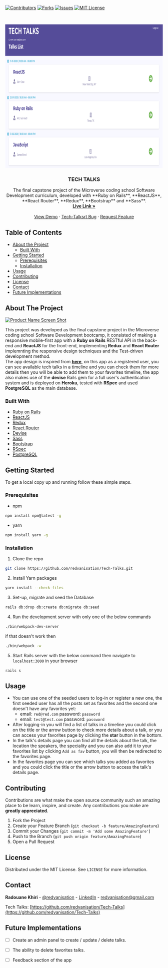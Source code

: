 <!-- PROJECT SHIELDS -->
<!--
*** I'm using markdown "reference style" links for readability.
*** Reference links are enclosed in brackets [ ] instead of parentheses ( ).
*** See the bottom of this document for the declaration of the reference variables
*** for contributors-url, forks-url, etc. This is an optional, concise syntax you may use.
*** https://www.markdownguide.org/basic-syntax/#reference-style-links
-->
[![Contributors][contributors-shield]][contributors-url]
[![Forks][forks-shield]][forks-url]
[![Issues][issues-shield]][issues-url]
[![MIT License][license-shield]][license-url]



<!-- PROJECT LOGO -->
<br />
<p align="center">
  <a href="https://github.com/redvanisation/Tech-Talks">
    <img src="app/assets/images/screenshot.png" alt="Logo" width="860" height="460">
  </a>

  <h3 align="center">TECH TALKS</h3>

  <p align="center">
    The final capstone project of the Microverse coding school Software Development curriculum, developed with **Ruby on Rails**, **ReactJS**, **React Router**, **Redux**, **Bootstrap** and **Sass**.
    <br />
    <a href="https://tech--talks.herokuapp.com/" target="_blank"><strong>Live Link »</strong></a>
    <br />
    <br />
    <a href="https://github.com/Redvanisation/Tech-Talks">View Demo</a>
    ·
    <a href="https://github.com/Redvanisation/Tech-Talks/issues">Tech-Talksrt Bug</a>
    ·
    <a href="https://github.com/Redvanisation/Tech-Talks/issues">Request Feature</a>
  </p>
</p>



<!-- TABLE OF CONTENTS -->
## Table of Contents

* [About the Project](#about-the-project)
  * [Built With](#built-with)
* [Getting Started](#getting-started)
  * [Prerequisites](#prerequisites)
  * [Installation](#installation)
* [Usage](#usage)
* [Contributing](#contributing)
* [License](#license)
* [Contact](#contact)
* [Future Implementations](#future-implementations)



<!-- ABOUT THE PROJECT -->
## About The Project

[![Product Name Screen Shot][product-screenshot]](https://example.com)

This project was developed as the final capstone project in the Microverse coding school Software Development bootcamp, it consisted of making a responsive mobile-first app with a **Ruby on Rails** RESTful API in the back-end and **ReactJS** for the front-end, implementing **Redux** and **React Router** implemnting the responsive design techniques and the Test-driven development method.<br />
The app design is inspired from **[here](https://www.behance.net/gallery/71179603/HCIE-App-UIUX-Design)**, on this app as a registered user, you can see available tech talks in a timeline and you can check them for more details then you will be able to add them to your favorites timeline, the app also makes use of the **devise** Rails gem for a full user's authentication system and is deployed on **Heroku**, tested with **RSpec** and used **PostgreSQL** as the main database.


### Built With

* [Ruby on Rails](https://rubyonrails.org/)
* [ReactJS](http://reactjs.org/)
* [Redux](https://redux.js.org/)
* [React Router](https://github.com/ReactTraining/react-router)
* [Devise](https://github.com/heartcombo/devise)
* [Sass](https://sass-lang.com/)
* [Bootstrap](https://getbootstrap.com/)
* [RSpec](https://rspec.info/)
* [PostgreSQL](https://www.postgresql.org/)



<!-- GETTING STARTED -->
## Getting Started

To get a local copy up and running follow these simple steps.



### Prerequisites


* npm
```sh
npm install npm@latest -g
```

* yarn
```sh
npm install yarn -g
```



### Installation
 
1. Clone the repo
```sh
git clone https://github.com/redvanisation/Tech-Talks.git
```
2. Install Yarn packages
```sh
yarn install --check-files
```
3. Set-up, migrate and seed the Database
```sh
rails db:drop db:create db:migrate db:seed
```
4. Run the development server with only one of the below commands
```sh
./bin/webpack-dev-server
```
if that doesn't work then
```sh
./bin/webpack -w
```
5. Start Rails server with the below command then navigate to `localhost:3000` in your browser
```sh
rails s
```



<!-- USAGE EXAMPLES -->
## Usage

- You can use one of the seeded users to log-in or register a new one, the first seeded user has all the posts set as favorites and the second one doesn't have any favorites yet:
  - email: `red@red.com` password: `password`
  - email: `test@test.com` password: `password`
- After logging-in you will find a list of talks in a timeline you could click on the title or the arrow button to check more details about a talk, or you can access your favorites page by clicking the **star** button in the bottom.
- In the talk's details page you can find all the details about the talk, the location the speakers, the speciality and you can also add it to your favorites list by clicking `Add as fav` button, you will then be redirected to the favorites page.
- In the favorites page you can see which talks you added as favorites and you could click the title or the arrow button to access the talk's details page.



<!-- CONTRIBUTING -->
## Contributing

Contributions are what make the open source community such an amazing place to be learn, inspire, and create. Any contributions you make are **greatly appreciated**.

1. Fork the Project
2. Create your Feature Branch (`git checkout -b feature/AmazingFeature`)
3. Commit your Changes (`git commit -m 'Add some AmazingFeature'`)
4. Push to the Branch (`git push origin feature/AmazingFeature`)
5. Open a Pull Request



<!-- LICENSE -->
## License

Distributed under the MIT License. See `LICENSE` for more information.



<!-- CONTACT -->
## Contact

**Radouane Khiri** - [@redvanisation](https://twitter.com/redvanisation) - [LinkedIn](https://www.linkedin.com/in/redvan/) - redvanisation@gmail.com

Tech Talks: [https://github.com/redvanisation/Tech-Talks](https://github.com/redvanisation/Tech-Talks)



<!-- Features to be implemented -->
## Future Implementations

* [ ] Create an admin panel to create / update / delete talks.
* [ ] The ability to delete favorites talks.
* [ ] Feedback section of the app





<!-- MARKDOWN LINKS & IMAGES -->
<!-- https://www.markdownguide.org/basic-syntax/#reference-style-links -->
[contributors-shield]: https://img.shields.io/github/contributors/othneildrew/Best-README-Template.svg?style=flat-square
[contributors-url]: https://github.com/othneildrew/Best-README-Template/graphs/contributors
[forks-shield]: https://img.shields.io/github/forks/othneildrew/Best-README-Template.svg?style=flat-square
[forks-url]: https://github.com/othneildrew/Best-README-Template/network/members
[issues-shield]: https://img.shields.io/github/issues/othneildrew/Best-README-Template.svg?style=flat-square
[issues-url]: https://github.com/othneildrew/Best-README-Template/issues
[license-shield]: https://img.shields.io/github/license/othneildrew/Best-README-Template.svg?style=flat-square
[license-url]: https://github.com/othneildrew/Best-README-Template/blob/master/LICENSE.txt
[product-screenshot]: images/screenshot.png
